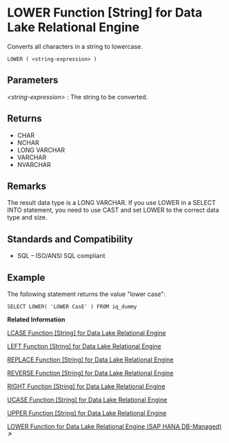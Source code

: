 <!-- loioa561324784f2101582439eaf6377b80b -->

# LOWER Function \[String\] for Data Lake Relational Engine

Converts all characters in a string to lowercase.



```
LOWER ( <string-expression> )
```



<a name="loioa561324784f2101582439eaf6377b80b__LOWER_parm1"/>

## Parameters

 *<string-expression\>*
 :   The string to be converted.

 

<a name="loioa561324784f2101582439eaf6377b80b__LOWER_returns1"/>

## Returns

-   CHAR
-   NCHAR
-   LONG VARCHAR
-   VARCHAR
-   NVARCHAR



<a name="loioa561324784f2101582439eaf6377b80b__LOWER_remarks1"/>

## Remarks

The result data type is a LONG VARCHAR. If you use LOWER in a SELECT INTO statement, you need to use CAST and set LOWER to the correct data type and size.



<a name="loioa561324784f2101582439eaf6377b80b__LOWER_standards1"/>

## Standards and Compatibility

-   SQL – ISO/ANSI SQL compliant



<a name="loioa561324784f2101582439eaf6377b80b__LOWER_example1"/>

## Example

The following statement returns the value "lower case":

```
SELECT LOWER( 'LOWER CasE' ) FROM iq_dummy
```

**Related Information**  


[LCASE Function \[String\] for Data Lake Relational Engine](lcase-function-string-for-data-lake-relational-engine-a55c82d.md "Converts all characters in a string to lowercase.")

[LEFT Function \[String\] for Data Lake Relational Engine](left-function-string-for-data-lake-relational-engine-a55d883.md "Returns a specified number of characters from the beginning of a string.")

[REPLACE Function \[String\] for Data Lake Relational Engine](replace-function-string-for-data-lake-relational-engine-a579952.md "Replaces all occurrences of a substring with another substring.")

[REVERSE Function \[String\] for Data Lake Relational Engine](reverse-function-string-for-data-lake-relational-engine-a57a972.md "Takes one argument as an input of type BINARY or STRING and returns the specified string with characters listed in reverse order.")

[RIGHT Function \[String\] for Data Lake Relational Engine](right-function-string-for-data-lake-relational-engine-a57b364.md "Returns the rightmost characters of a string.")

[UCASE Function \[String\] for Data Lake Relational Engine](ucase-function-string-for-data-lake-relational-engine-a58c382.md "Converts all characters in a string to uppercase.")

[UPPER Function \[String\] for Data Lake Relational Engine](upper-function-string-for-data-lake-relational-engine-a58cbc0.md "Converts all characters in a string to uppercase.")

[LOWER Function for Data Lake Relational Engine (SAP HANA DB-Managed)](https://help.sap.com/viewer/a898e08b84f21015969fa437e89860c8/2023_1_QRC/en-US/3ad17721e94b4a24a12a07986c829123.html "Converts all characters in a string to lowercase.") :arrow_upper_right:

